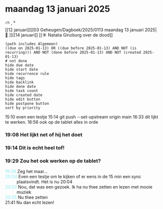 # maandag 13 januari 2025

⛅ , °<br>[[12 januari]][[03 Geheugen/Dagboek/2025/0113 maandag 13 januari 2025| 📓 ]][[14 januari]]
[[☀️ Natalia Ginzburg over de dood]]
```tasks
(path includes Algemeen)
((due on 2025-01-13) OR ((due before 2025-01-13) AND NOT (is recurring))) AND NOT (done before 2025-01-13) AND NOT (created 2025-01-13)
# not done
hide due date
hide start date
hide recurrence rule
hide tags
hide backlink
hide done date
hide task count
hide created date
hide edit button
hide postpone button 
sort by priority 
```
15:10 even een testje
15:14 git push --set-upstream origin main
16:33 dit lijkt te werken.
16:56 ook op de tablet alles in orde
### 19:08 Het lijkt net of hij het doet 
### 19:14 Dit is echt heel tof! 
### 19:29 Zou het ook werken op de tablet? 
<p style="padding-left: 2.7em; text-indent: -2.7em; margin: 0;"><font color=#8be9f1>19:38</font>  Zeg het maar...</p>
<p style="padding-left: 2.7em; text-indent: -2.7em; margin: 0;"><font color=#8be9f1>20:04</font>  Even een testje om te kijken of er eens in de 15 min een sync plaatsvindt. Het is nu 20:04</p>
<p style="padding-left: 2.7em; text-indent: -2.7em; margin: 0;"><font color=#8be9f1>20:53</font>  Nou, dat was een gezoek. Ik ha nu thee zetten en lezen met mooie muziek</p>
<p style="padding-left: 2.7em; text-indent: -2.7em; margin: 0;"><font color=#8be9f1>20:55</font>  Nu thee zetten </p>
21:41 Nu dan echt lezen! 